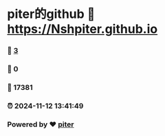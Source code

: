 # piter的github :link: https://Nshpiter.github.io 
### :page_facing_up: [3](https://Nshpiter.github.io/tag.html) 
### :speech_balloon: 0 
### :hibiscus: 17381 
### :alarm_clock: 2024-11-12 13:41:49 
### Powered by :heart: [piter](https://nsh.asia)
